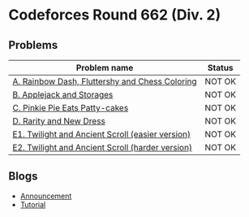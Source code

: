 # Codeforces Round 662 (Div. 2)

## Problems

|Problem name|Status|
|------------|---------|
| [A. Rainbow Dash, Fluttershy and Chess Coloring](problems/A._Rainbow_Dash,_Fluttershy_and_Chess_Coloring.md)|NOT OK|
| [B. Applejack and Storages](problems/B._Applejack_and_Storages.md)|NOT OK|
| [C. Pinkie Pie Eats Patty-cakes](problems/C._Pinkie_Pie_Eats_Patty-cakes.md)|NOT OK|
| [D. Rarity and New Dress](problems/D._Rarity_and_New_Dress.md)|NOT OK|
| [E1. Twilight and Ancient Scroll (easier version)](problems/E1._Twilight_and_Ancient_Scroll_(easier_version).md)|NOT OK|
| [E2. Twilight and Ancient Scroll (harder version)](problems/E2._Twilight_and_Ancient_Scroll_(harder_version).md)|NOT OK|
## Blogs

- [Announcement](blogs/Announcement.md)
- [Tutorial](blogs/Tutorial.md)
